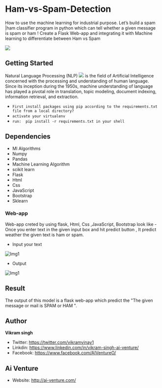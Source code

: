 # Ham-vs-Spam-Detection 
How to use the machine learning for industrial purpose.
Let’s build a spam |ham  classifier program in python which can tell whether a given message is spam or ham !
Create a Flask Web-app and integrating it with Machine learning to differentiate between Ham vs Spam 

![](https://cdn-images-1.medium.com/max/1600/1*hsyCZOYoGrX6BJsj4Lgrhg.png)

<!-- <img src="../master/Images/ham vs spam 1.png" alt="Img1"/> -->



## Getting Started
Natural Language Processing (NLP)
![](https://cdn-images-1.medium.com/max/800/0*cVoraxFg3UORfGxM.png)
is the field of Artificial Intelligence concerned with the processing and understanding of human language. Since its inception during the 1950s, machine understanding of language has played a pivotal role in translation, topic modeling, document indexing, information retrieval, and extraction.
- ```First install packages using pip according to the requirements.txt file from a local directory?```
 - ```activate your virtualenv```
 - ```run:  pip install -r requirements.txt in your shell```
 
## Dependencies 
* Ml Algorithms
* Numpy 
* Pandas
* Machine Learning Algorithm
* scikit learn
* Flask 
* Html
* Css
* JavaScript
* Bootstrap
* Sklearn

### Web-app 
Web-app creted by using flask, Html, Css ,JavaScript, Bootstrap look like - Once you enter text in the given input box and hit predict button , It predict weather the given text is ham or spam.
- Input your text 
<img src="../master/Images/ham vs spam 1.png" alt="Img1"/>

- Output 

<img src="../master/Images/ham vs spam 4.png" alt="Img1"/>


## Result
The output of this model is a flask web-app which predict the  "The given message or mail is  SPAM or HAM ".


## Author
<b>Vikram singh</b>

- Twitter: https://twitter.com/vikramvinay1
- Linkdin: https://www.linkedin.com/in/vikram-singh-ai-venture/
- Facebook: https://www.facebook.com/AIVentureO/
## Ai Venture
- Website: http://ai-venture.com/
